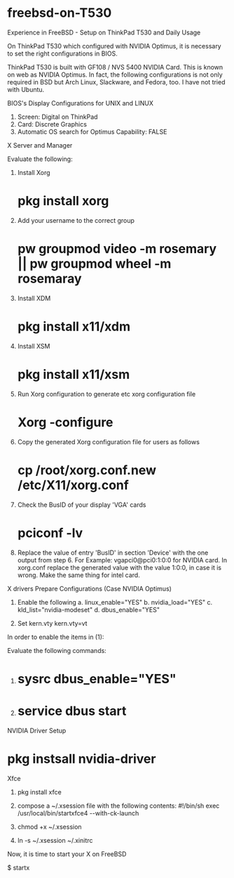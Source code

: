 # freebsd-on-T530
Experience in FreeBSD - Setup on ThinkPad T530 and Daily Usage


On ThinkPad T530 which configured with NVIDIA Optimus, it is necessary to set the right configurations in BIOS. 

ThinkPad T530 is built with GF108 / NVS 5400 NVIDIA Card. This is known on web as NVIDIA Optimus. In fact, the following configurations is not only required in BSD but Arch Linux, Slackware, and Fedora, too. I have not tried with Ubuntu. 


BIOS's Display Configurations for UNIX and LINUX

1. Screen: Digital on ThinkPad
2. Card: Discrete Graphics
3. Automatic OS search for Optimus Capability: FALSE

X Server and Manager

Evaluate the following: 

1. Install Xorg

	# pkg install xorg

2. Add your username to the correct group
 
	# pw groupmod video -m rosemary || pw groupmod wheel -m rosemaray

3. Install XDM
 
	# pkg install x11/xdm

3. Install XSM
	# pkg install x11/xsm

4. Run Xorg configuration to generate etc xorg configuration file

	# Xorg -configure

5. Copy the generated Xorg configuration file for users as follows

	# cp /root/xorg.conf.new /etc/X11/xorg.conf

6. Check the BusID of your display 'VGA' cards

	# pciconf -lv

7. Replace the value of entry 'BusID' in section 'Device' with the one output from step 6. For Example: vgapci0@pci0:1:0:0 for NVIDIA card. In xorg.conf replace the generated value with the value 1:0:0, in case it is wrong. Make the same thing for intel card.
 

X drivers Prepare Configurations (Case NVIDIA Optimus)

1. Enable the following
	a. linux_enable="YES"
	b. nvidia_load="YES"
	c. kld_list="nvidia-modeset"
	d. dbus_enable="YES"

2. Set kern.vty
  	kern.vty=vt

In order to enable the items in (1):

Evaluate the following commands:

1. 
	# sysrc dbus_enable="YES"

2.
	# service dbus start
	

NVIDIA Driver Setup

# pkg instsall nvidia-driver


Xfce

1. pkg install xfce
2. compose a ~/.xsession file with the following contents:
   #!/bin/sh
   exec /usr/local/bin/startxfce4 --with-ck-launch

3. chmod +x ~/.xsession
4. ln -s ~/.xsession ~/.xinitrc


Now, it is time to start your X on FreeBSD

$ startx

 
